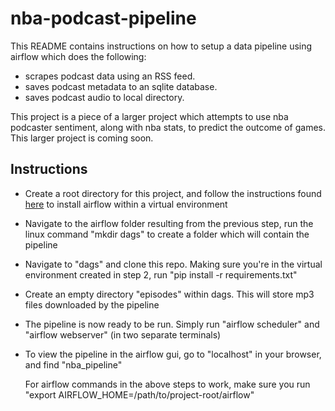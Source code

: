 # nba-podcast-pipeline
This README contains instructions on how to setup a data pipeline using airflow which does the following:
- scrapes podcast data using an RSS feed.
- saves podcast metadata to an sqlite database.
- saves podcast audio to local directory.
  
This project is a piece of a larger project which attempts to use nba podcaster sentiment, along with nba stats, to predict the outcome of games. This larger project is coming soon.
## Instructions
- Create a root directory for this project, and follow the instructions found [here](https://towardsdatascience.com/an-introduction-to-apache-airflow-21111bf98c1f) to install airflow within a virtual environment
- Navigate to the airflow folder resulting from the previous step, run the linux command "mkdir dags" to create a folder which will contain the pipeline
- Navigate to "dags" and clone this repo. Making sure you're in the virtual environment created in step 2, run "pip install -r requirements.txt"
- Create an empty directory "episodes" within dags. This will store mp3 files downloaded by the pipeline
- The pipeline is now ready to be run. Simply run "airflow scheduler" and "airflow webserver" (in two separate terminals)
- To view the pipeline in the airflow gui, go to "localhost" in your browser, and find "nba_pipeline"

  For airflow commands in the above steps to work, make sure you run "export AIRFLOW_HOME=/path/to/project-root/airflow"
